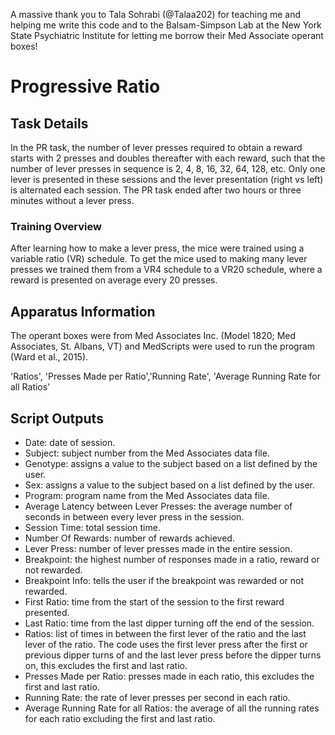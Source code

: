 A massive thank you to Tala Sohrabi (@Talaa202) for teaching me and helping me write this code and to the Balsam-Simpson Lab at the New York State Psychiatric Institute for letting me borrow their Med Associate operant boxes!

# Progressive Ratio
## Task Details
In the PR task, the number of lever presses required to obtain a reward starts with 2 presses and doubles thereafter with each reward, such that the number of lever presses in sequence is 2, 4, 8, 16, 32, 64, 128, etc. Only one lever is presented in these sessions and the lever presentation (right vs left) is alternated each session. The PR task ended after two hours or three minutes without a lever press.

### Training Overview
After learning how to make a lever press, the mice were trained using a variable ratio (VR) schedule. To get the mice used to making many lever presses we trained them from a VR4 schedule to a VR20 schedule, where a reward is presented on average every 20 presses. 

## Apparatus Information
The operant boxes were from Med Associates Inc. (Model 1820; Med Associates, St. Albans, VT) and MedScripts were used to run the program (Ward et al., 2015).

 'Ratios', 'Presses Made per Ratio','Running Rate', 'Average Running Rate for all Ratios'

## Script Outputs
- Date: date of session.
- Subject: subject number from the Med Associates data file.
- Genotype: assigns a value to the subject based on a list defined by the user.
- Sex: assigns a value to the subject based on a list defined by the user.
- Program: program name from the Med Associates data file.
- Average Latency between Lever Presses: the average number of seconds in between every lever press in the session.
- Session Time: total session time.
- Number Of Rewards: number of rewards achieved.
- Lever Press: number of lever presses made in the entire session.
- Breakpoint: the highest number of responses made in a ratio, reward or not rewarded.
- Breakpoint Info: tells the user if the breakpoint was rewarded or not rewarded.
- First Ratio: time from the start of the session to the first reward presented.
- Last Ratio: time from the last dipper turning off the end of the session.
- Ratios: list of times in between the first lever of the ratio and the last lever of the ratio. The code uses the first lever press after the first or previous dipper turns of and the last lever press before the dipper turns on, this excludes the first and last ratio.
- Presses Made per Ratio: presses made in each ratio, this excludes the first and last ratio.
- Running Rate: the rate of lever presses per second in each ratio.
- Average Running Rate for all Ratios: the average of all the running rates for each ratio excluding the first and last ratio. 
